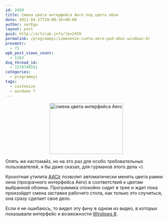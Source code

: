 ```yaml
---
id: 2459
title: Cмена цвета интерфейса Aero под цвета обои
date: 2011-04-27T19:00:16+00:00
author: serEga
layout: post
guid: http://artslab.info/?p=2459
permalink: /programmyi/izmenenie-cveta-aero-pod-oboi-windows-8/
prosmotr:
  - 71
wpb_post_views_count:
  - 1163
dsq_thread_id:
  - 1578740551
categories:
  - programmyi
tags:
  - customize
  - windows 7
---
```

<center>
  <img src="http://googledrive.com/host/0B9lHVSSSdxdxd0hjdUdmRzY3Tjg/aaclr.jpg" alt="смена цвета интерфейса Aero" title="aaclr" width="228" height="159" class="alignnone size-full wp-image-2460" />
</center>

Опять же кастомайз, но на это раз для особо требовательных пользователей, я бы даже сказал, для гурманов этого дела =)

Крохотная утилита [AAClr](http://code.google.com/p/stexbar/downloads/detail?name=AAClr.exe) позволит автоматически менять цвета рамки окна (прозрачного интерфейса Aero) в соответствий к цветам выбранной обоины. Программка спокойно сидит в трее и ждет пока произойдет смена заставки рабочего стола, как только это случиться, она сразу сделает свое дело.

Если я не ошибаюсь, то видел эту фичу в одном из видео, в которых показывали интерфейс и возможности [Windows 8](http://artslab.info/tag/windows-8/).